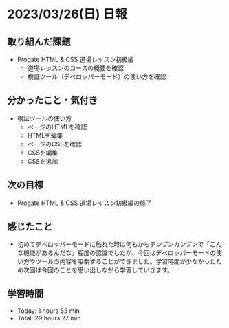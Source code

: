 # 2023/03/26(日) 日報
## 取り組んだ課題
- Progate HTML & CSS 道場レッスン初級編
  - 道場レッスンのコースの概要を確認
  - 検証ツール（デベロッパーモード）の使い方を確認

## 分かったこと・気付き
- 検証ツールの使い方
  - ページのHTMLを確認
  - HTMLを編集
  - ページのCSSを確認
  - CSSを編集
  - CSSを追加
 
## 次の目標
- Progate HTML & CSS 道場レッスン初級編の修了

## 感じたこと
- 初めてデベロッパーモードに触れた時は何もかもチンプンカンプンで「こんな機能があるんだな」程度の認識でしたが、今回はデベロッパーモードの使い方やツールの内容を咀嚼することができました。学習時間が少なかったため次回は今回のことを思い出しながら学習していきます。
  
## 学習時間
- Today: 1 hours 53 min
- Total: 29 hours 27 min
